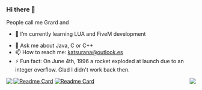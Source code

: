 ### Hi there 👋

People call me Grard and

<!-- - 🔭 I’m currently working on -->
- 🌱 I’m currently learning LUA and FiveM development
<!-- - 👯 I’m looking to collaborate on ...
- 🤔 I’m looking for help with ... -->
- 💬 Ask me about Java, C or C++
- 📫 How to reach me: katsurana@outlook.es
- ⚡ Fun fact: On June 4th, 1996 a rocket exploded at launch due to an integer overflow. Glad I didn't work back then.


<a href="https://github.com/ItsGrard/github-readme-stats">
  <img align="left" src="https://github-readme-stats.vercel.app/api?username=ItsGrard&count_private=true&show_icons=true&theme=tokyonight" />
</a> <a href="https://github.com/ItsGrard/github-readme-stats">
  <img align="right" src="https://github-readme-stats.vercel.app/api/top-langs/?username=ItsGrard&layout=compact" />
</a>




[![Readme Card](https://github-readme-stats.vercel.app/api/pin/?username=ItsGrard&repo=ShellProject2)](https://github.com/ItsGrard/ShellProject2) [![Readme Card](https://github-readme-stats.vercel.app/api/pin/?username=ItsGrard&repo=costa_AutoMessage)](https://github.com/ItsGrard/costa_AutoMessage)







